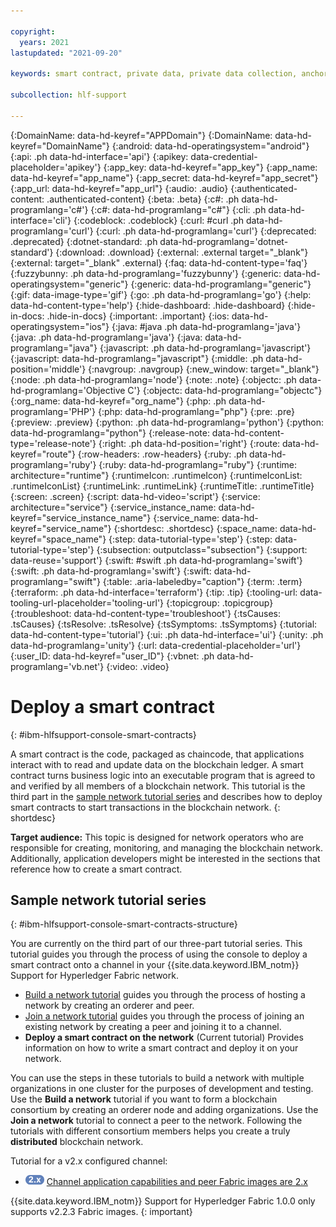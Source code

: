 ```yaml
---

copyright:
  years: 2021
lastupdated: "2021-09-20"

keywords: smart contract, private data, private data collection, anchor peer, multicloud

subcollection: hlf-support

---
```


{:DomainName: data-hd-keyref="APPDomain"}
{:DomainName: data-hd-keyref="DomainName"}
{:android: data-hd-operatingsystem="android"}
{:api: .ph data-hd-interface='api'}
{:apikey: data-credential-placeholder='apikey'}
{:app_key: data-hd-keyref="app_key"}
{:app_name: data-hd-keyref="app_name"}
{:app_secret: data-hd-keyref="app_secret"}
{:app_url: data-hd-keyref="app_url"}
{:audio: .audio}
{:authenticated-content: .authenticated-content}
{:beta: .beta}
{:c#: .ph data-hd-programlang='c#'}
{:c#: data-hd-programlang="c#"}
{:cli: .ph data-hd-interface='cli'}
{:codeblock: .codeblock}
{:curl: #curl .ph data-hd-programlang='curl'}
{:curl: .ph data-hd-programlang='curl'}
{:deprecated: .deprecated}
{:dotnet-standard: .ph data-hd-programlang='dotnet-standard'}
{:download: .download}
{:external: .external target="_blank"}
{:external: target="_blank" .external}
{:faq: data-hd-content-type='faq'}
{:fuzzybunny: .ph data-hd-programlang='fuzzybunny'}
{:generic: data-hd-operatingsystem="generic"}
{:generic: data-hd-programlang="generic"}
{:gif: data-image-type='gif'}
{:go: .ph data-hd-programlang='go'}
{:help: data-hd-content-type='help'}
{:hide-dashboard: .hide-dashboard}
{:hide-in-docs: .hide-in-docs}
{:important: .important}
{:ios: data-hd-operatingsystem="ios"}
{:java: #java .ph data-hd-programlang='java'}
{:java: .ph data-hd-programlang='java'}
{:java: data-hd-programlang="java"}
{:javascript: .ph data-hd-programlang='javascript'}
{:javascript: data-hd-programlang="javascript"}
{:middle: .ph data-hd-position='middle'}
{:navgroup: .navgroup}
{:new_window: target="_blank"}
{:node: .ph data-hd-programlang='node'}
{:note: .note}
{:objectc: .ph data-hd-programlang='Objective C'}
{:objectc: data-hd-programlang="objectc"}
{:org_name: data-hd-keyref="org_name"}
{:php: .ph data-hd-programlang='PHP'}
{:php: data-hd-programlang="php"}
{:pre: .pre}
{:preview: .preview}
{:python: .ph data-hd-programlang='python'}
{:python: data-hd-programlang="python"}
{:release-note: data-hd-content-type='release-note'}
{:right: .ph data-hd-position='right'}
{:route: data-hd-keyref="route"}
{:row-headers: .row-headers}
{:ruby: .ph data-hd-programlang='ruby'}
{:ruby: data-hd-programlang="ruby"}
{:runtime: architecture="runtime"}
{:runtimeIcon: .runtimeIcon}
{:runtimeIconList: .runtimeIconList}
{:runtimeLink: .runtimeLink}
{:runtimeTitle: .runtimeTitle}
{:screen: .screen}
{:script: data-hd-video='script'}
{:service: architecture="service"}
{:service_instance_name: data-hd-keyref="service_instance_name"}
{:service_name: data-hd-keyref="service_name"}
{:shortdesc: .shortdesc}
{:space_name: data-hd-keyref="space_name"}
{:step: data-tutorial-type='step'}
{:step: data-tutorial-type='step'} 
{:subsection: outputclass="subsection"}
{:support: data-reuse='support'}
{:swift: #swift .ph data-hd-programlang='swift'}
{:swift: .ph data-hd-programlang='swift'}
{:swift: data-hd-programlang="swift"}
{:table: .aria-labeledby="caption"}
{:term: .term}
{:terraform: .ph data-hd-interface='terraform'}
{:tip: .tip}
{:tooling-url: data-tooling-url-placeholder='tooling-url'}
{:topicgroup: .topicgroup}
{:troubleshoot: data-hd-content-type='troubleshoot'}
{:tsCauses: .tsCauses}
{:tsResolve: .tsResolve}
{:tsSymptoms: .tsSymptoms}
{:tutorial: data-hd-content-type='tutorial'}
{:ui: .ph data-hd-interface='ui'}
{:unity: .ph data-hd-programlang='unity'}
{:url: data-credential-placeholder='url'}
{:user_ID: data-hd-keyref="user_ID"}
{:vbnet: .ph data-hd-programlang='vb.net'}
{:video: .video}



# Deploy a smart contract
{: #ibm-hlfsupport-console-smart-contracts}


A smart contract is the code, packaged as chaincode, that applications interact with to read and update data on the blockchain ledger. A smart contract turns business logic into an executable program that is agreed to and verified by all members of a blockchain network. This tutorial is the third part in the [sample network tutorial series](#ibm-hlfsupport-console-smart-contracts-structure) and describes how to deploy smart contracts to start transactions in the blockchain network.
{: shortdesc}

**Target audience:** This topic is designed for network operators who are responsible for creating, monitoring, and managing the blockchain network. Additionally, application developers might be interested in the sections that reference how to create a smart contract.

## Sample network tutorial series
{: #ibm-hlfsupport-console-smart-contracts-structure}

You are currently on the third part of our three-part tutorial series. This tutorial guides you through the process of using the console to deploy a smart contract onto a channel in your {{site.data.keyword.IBM_notm}} Support for Hyperledger Fabric network.

* [Build a network tutorial](/docs/hlf-support?topic=hlf-support-ibm-hlfsupport-console-build-network#ibm-hlfsupport-console-build-network) guides you through the process of hosting a network by creating an orderer and peer.
* [Join a network tutorial](/docs/hlf-support?topic=hlf-support-ibm-hlfsupport-console-join-network#ibm-hlfsupport-console-join-network) guides you through the process of joining an existing network by creating a peer and joining it to a channel.
* **Deploy a smart contract on the network** (Current tutorial) Provides information on how to write a smart contract and deploy it on your network.

You can use the steps in these tutorials to build a network with multiple organizations in one cluster for the purposes of development and testing. Use the **Build a network** tutorial if you want to form a blockchain consortium by creating an orderer node and adding organizations. Use the **Join a network** tutorial to connect a peer to the network. Following the tutorials with different consortium members helps you create a truly **distributed** blockchain network.

Tutorial for a v2.x configured channel:
- <img src="../images/2-x_Pill.png" alt="version 2.x" width="30" style="width:30px; border-style: none"/> [Channel application capabilities and peer Fabric images are 2.x](/docs/hlf-support?topic=hlf-support-ibm-hlfsupport-console-smart-contracts-v2)

{{site.data.keyword.IBM_notm}} Support for Hyperledger Fabric 1.0.0 only supports v2.2.3 Fabric images.
{: important}
